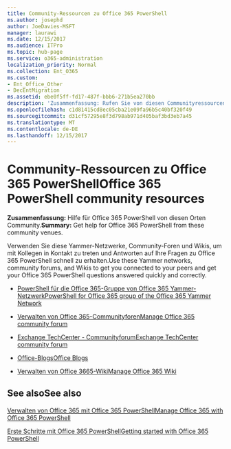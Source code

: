 ```yaml
---
title: Community-Ressourcen zu Office 365 PowerShell
ms.author: josephd
author: JoeDavies-MSFT
manager: laurawi
ms.date: 12/15/2017
ms.audience: ITPro
ms.topic: hub-page
ms.service: o365-administration
localization_priority: Normal
ms.collection: Ent_O365
ms.custom:
- Ent_Office_Other
- DecEntMigration
ms.assetid: ebe0f5ff-fd17-487f-bbb6-271b5ea270bb
description: 'Zusammenfassung: Rufen Sie von diesen Communityressourcen Hilfe zu Office 365 PowerShell ab.'
ms.openlocfilehash: c1d81415cd8ec05cba21e09fa96b5c40bf320f49
ms.sourcegitcommit: d31cf57295e8f3d798ab971d405baf3bd3eb7a45
ms.translationtype: MT
ms.contentlocale: de-DE
ms.lasthandoff: 12/15/2017
---
```

# <a name="office-365-powershell-community-resources"></a><span data-ttu-id="316a0-103">Community-Ressourcen zu Office 365 PowerShell</span><span class="sxs-lookup"><span data-stu-id="316a0-103">Office 365 PowerShell community resources</span></span>

 <span data-ttu-id="316a0-104">**Zusammenfassung:** Hilfe für Office 365 PowerShell von diesen Orten Community.</span><span class="sxs-lookup"><span data-stu-id="316a0-104">**Summary:** Get help for Office 365 PowerShell from these community venues.</span></span>
  
<span data-ttu-id="316a0-105">Verwenden Sie diese Yammer-Netzwerke, Community-Foren und Wikis, um mit Kollegen in Kontakt zu treten und Antworten auf Ihre Fragen zu Office 365 PowerShell schnell zu erhalten.</span><span class="sxs-lookup"><span data-stu-id="316a0-105">Use these Yammer networks, community forums, and Wikis to get you connected to your peers and get your Office 365 PowerShell questions answered quickly and correctly.</span></span> 
  
- [<span data-ttu-id="316a0-106">PowerShell für die Office 365-Gruppe von Office 365 Yammer-Netzwerk</span><span class="sxs-lookup"><span data-stu-id="316a0-106">PowerShell for Office 365 group of the Office 365 Yammer Network</span></span>](https://www.yammer.com/itpronetwork/#/threads/inGroup?type=in_group&amp;feedId=4632269)
    
- [<span data-ttu-id="316a0-107">Verwalten von Office 365-Communityforen</span><span class="sxs-lookup"><span data-stu-id="316a0-107">Manage Office 365 community forum</span></span>](https://community.office365.com/en-us/f/148.aspx)
    
- [<span data-ttu-id="316a0-108">Exchange TechCenter - Communityforum</span><span class="sxs-lookup"><span data-stu-id="316a0-108">Exchange TechCenter community forum</span></span>](https://social.technet.microsoft.com/Forums/exchange/en-US/home?forum=exchangesvrgeneral)
    
- [<span data-ttu-id="316a0-109">Office-Blogs</span><span class="sxs-lookup"><span data-stu-id="316a0-109">Office Blogs</span></span>](https://blogs.office.com/)
    
- [<span data-ttu-id="316a0-110">Verwalten von Office 3665-Wiki</span><span class="sxs-lookup"><span data-stu-id="316a0-110">Manage Office 365 Wiki</span></span>](https://community.office365.com/en-us/w/manage/default.aspx)
    
## <a name="see-also"></a><span data-ttu-id="316a0-111">See also</span><span class="sxs-lookup"><span data-stu-id="316a0-111">See also</span></span>

#### 

[<span data-ttu-id="316a0-112">Verwalten von Office 365 mit Office 365 PowerShell</span><span class="sxs-lookup"><span data-stu-id="316a0-112">Manage Office 365 with Office 365 PowerShell</span></span>](manage-office-365-with-office-365-powershell.md)
  
[<span data-ttu-id="316a0-113">Erste Schritte mit Office 365 PowerShell</span><span class="sxs-lookup"><span data-stu-id="316a0-113">Getting started with Office 365 PowerShell</span></span>](getting-started-with-office-365-powershell.md)

